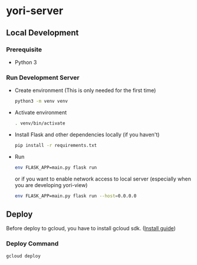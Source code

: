 # yori-server

## Local Development

### Prerequisite

- Python 3

### Run Development Server

- Create environment (This is only needed for the first time)

  ```sh
  python3 -m venv venv
  ```

- Activate environment

  ```sh
  . venv/bin/activate
  ```

- Install Flask and other dependencies locally (if you haven't)

  ```sh
  pip install -r requirements.txt
  ```

- Run

  ```sh
  env FLASK_APP=main.py flask run
  ```

  or if you want to enable network access to local server (especially when you are developing yori-view)
  ```sh
  env FLASK_APP=main.py flask run --host=0.0.0.0  
  ```


## Deploy

Before deploy to gcloud, you have to install gcloud sdk. ([Install guide](https://cloud.google.com/sdk/docs/quickstarts))

### Deploy Command

```
gcloud deploy
```

